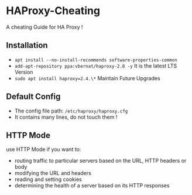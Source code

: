 # HAProxy-Cheating
A cheating Guide for HA Proxy !

## Installation
- `` apt install --no-install-recommends software-properties-common ``
- `` add-apt-repository ppa:vbernat/haproxy-2.8 -y `` It is the latest LTS Version
- `` sudo apt install haproxy=2.4.\* `` Maintain Future Upgrades
## Default Config
- The config file path: `` /etc/haproxy/haproxy.cfg ``
- It contains many lines, do not touch them !

## HTTP Mode
use HTTP Mode if you want to:
- routing traffic to particular servers based on the URL, HTTP headers or body
- modifying the URL and headers
- reading and setting cookies
- determining the health of a server based on its HTTP responses
